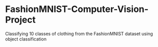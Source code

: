 # FashionMNIST-Computer-Vision-Project
Classifying 10 classes of clothing from the FashionMNIST dataset using object classification

